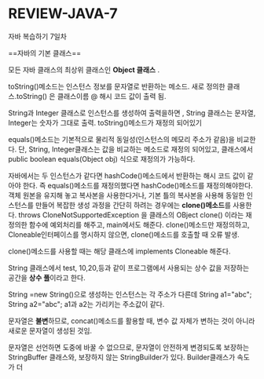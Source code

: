 # REVIEW-JAVA-7
자바 복습하기 7일차 

==자바의 기본 클래스==

모든 자바 클래스의 최상위 클래스인 **Object 클래스** . 

toString()메소드는 인스턴스 정보를 문자열로 반환하는 메소드. 새로 정의한 클래스.toString() 은 클래스이름 @ 해시 코드 값이 출력 됨.

String과 Integer 클래스로 인스턴스를 생성하여 출력을하면 , String 클래스는 문자열, Integer는 숫자가 그대로 출력. toString()메소드가 재정의 되어있기

equals()메소드는 기본적으로 물리적 동일성(인스턴스의 메모리 주소가 같음)을 비교한다. 단, String, Integer클래스는 값을 비교하는 메소드로 재정의 되어있고, 클래스에서 public boolean equals(Object obj) 식으로 재정의가 가능하다.

자바에서는 두 인스턴스가 같다면 hashCode()메소드에서 반환하는 해시 코드 값이 같아야 한다. 즉 equals()메소드를 재정의했다면 hashCode()메소드를 재정의해야한다.
객체 원본을 유지해 놓고 복사본을 사용한다거나, 기본 틀의 복사본을 사용해 동일한 인스턴스를 만들어 복잡한 생성 과정을 간단히 하려는 경우에는 **clone()메소드**를 사용한다. throws CloneNotSupportedException 을 클래스의 OBject clone() 이라는 재정의한 함수에 예외처리를 해주고, main에서도 해준다.
clone()메소드만 재정의하고, Cloneable인터페이스를 명시하지 않으면, clone()메소드를 호출할 때 오류 발생. 

clone()메소드를 사용할 때는 해당 클래스에 implements Cloneable 해준다.

String 클래스에서 test, 10,20,등과 같이 프로그램에서 사용되는 상수 값을 저장하는 공간을 **상수 풀**이라고 한다.

String =new String()으로 생성하는 인스턴스는 각 주소가 다른데 String a1="abc"; String a2="abc"; a1과 a2는 가리키는 주소값이 같다.

문자열은 **불변**하므로, concat()메소드를 활용할 때, 변수 값 자체가 변하는 것이 아니라 새로운 문자열이 생성된 것임.

문자열은 선언하면 도중에 바꿀 수 없으므로, 문자열이 안전하게 변경되도록 보장하는 StringBuffer 클래스와, 보장하지 않는 StringBuilder가 있다. Builder클래스가 속도가 더 
